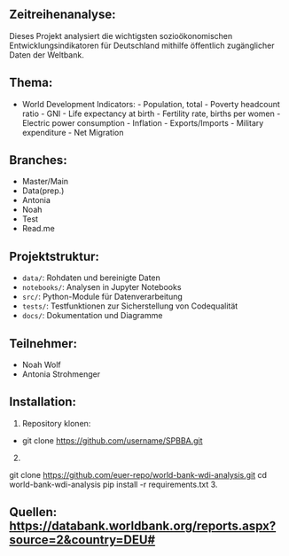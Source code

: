 ## Zeitreihenanalyse:

Dieses Projekt analysiert die wichtigsten sozioökonomischen Entwicklungsindikatoren für Deutschland mithilfe öffentlich zugänglicher Daten der Weltbank.

## Thema:
- World Development Indicators: 
                               - Population, total
                               - Poverty headcount ratio
                               - GNI
                               - Life expectancy at birth
                               - Fertility rate, births per women
                               - Electric power consumption
                               - Inflation
                               - Exports/Imports
                               - Military expenditure
                               - Net Migration

## Branches:
- Master/Main
- Data(prep.)
- Antonia
- Noah
- Test
- Read.me

## Projektstruktur:
- `data/`: Rohdaten und bereinigte Daten
- `notebooks/`: Analysen in Jupyter Notebooks
- `src/`: Python-Module für Datenverarbeitung
- `tests/`: Testfunktionen zur Sicherstellung von Codequalität
- `docs/`: Dokumentation und Diagramme
  
## Teilnehmer:
- Noah Wolf
- Antonia Strohmenger
  
## Installation:
1. Repository klonen:
- git clone https://github.com/username/SPBBA.git
2. ```bash
git clone https://github.com/euer-repo/world-bank-wdi-analysis.git
cd world-bank-wdi-analysis
pip install -r requirements.txt
3.

## Quellen: https://databank.worldbank.org/reports.aspx?source=2&country=DEU#
